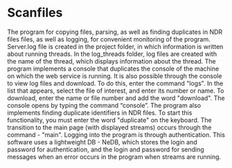 # Scanfiles
The program for copying files, parsing, as well as finding duplicates in NDR files
files, as well as logging, for convenient monitoring of the program. Server.log file is created in the project folder, in which information is written about running threads. In the log_threads folder, log files are created with the name of the thread, which displays information about the thread. The program implements a console that duplicates the console of the machine on which the web service is running.
It is also possible through the console to view log files and download.
To do this, enter the command "logs". In the list that appears, select the file of interest, and enter its number or name. To download, enter the name or file number and add the word "download".
The console opens by typing the command “console”.
The program also implements finding duplicate identifiers in NDR files. To start this functionality, you must enter the word "duplicate" on the keyboard.
The transition to the main page (with displayed streams) occurs through the command - "main".
Logging into the program is through authentication.
This software uses a lightweight DB - NeDB, which stores the login and password for authentication, and the login and password for sending messages when an error occurs in the program when streams are running.
